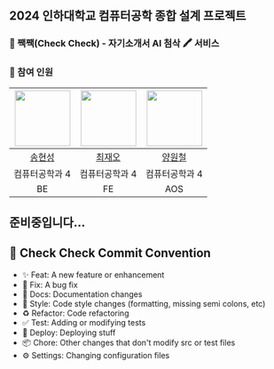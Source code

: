 ## 2024 인하대학교 컴퓨터공학 종합 설계 프로젝트 
### 🐣 짹짹(Check Check) - 자기소개서 AI 첨삭 🖍️ 서비스
### 👬 참여 인원
|<img src="https://github.com/jaeochoii/Check_Check_FE/assets/103018984/eb4e00bf-2ad6-4bd9-8911-d77b866ecc63" width="100">|<img src="https://github.com/jaeochoii/Check_Check_FE/assets/103018984/eb5917be-ca12-4720-8094-3da9e5763c0f" width="100">|<img src="https://github.com/jaeochoii/Check_Check_FE/assets/103018984/5a79736d-ac83-4dcf-82fe-d8abc60f9366" width="100">|
|:---:|:---:|:---:|
|[송현성](https://github.com/thdgustjd1)|[최재오](https://github.com/jaeochoii)|[양원철](https://github.com/Woncheol-AOS)|
|컴퓨터공학과 4|컴퓨터공학과 4|컴퓨터공학과 4|
|BE|FE|AOS|

## 준비중입니다...
## 🌈 Check Check Commit Convention
- ✨ Feat: A new feature or enhancement
- 🐛 Fix: A bug fix
- 📝 Docs: Documentation changes
- 🎨 Style: Code style changes (formatting, missing semi colons, etc)
- ♻️ Refactor: Code refactoring
- ✅ Test: Adding or modifying tests
- 🚀 Deploy: Deploying stuff
- 📦 Chore: Other changes that don't modify src or test files
- ⚙️ Settings: Changing configuration files
